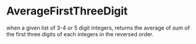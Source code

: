 # AverageFirstThreeDigit
 when a given list of 3-4 or 5 digit integers, returns the average of sum of the first three digits of each integers in the reversed order. 
